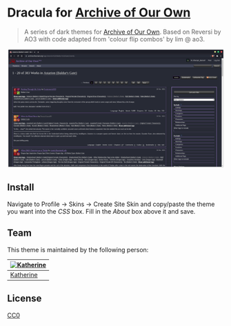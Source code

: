 # Dracula for [Archive of Our Own](https://archiveofourown.org/)

> A series of dark themes for [Archive of Our Own](https://archiveofourown.org/). Based on Reversi by AO3 with code adapted from 'colour flip combos' by lim @ ao3.

![Screenshot](https://github.com/dhampir-damsel/draculathemes_ao3/blob/main/Images/purple.png?raw=true)

## Install


Navigate to Profile -> Skins -> Create Site Skin and copy/paste the theme you want into the _CSS_ box. Fill in the _About_ box above it and save.

## Team

This theme is maintained by the following person:

[![Katherine](https://github.com/dhampir-damsel.png?size=100)](https://github.com/dhampir-damsel) |
--- |
[Katherine](https://github.com/dhampir-damsel) |

## License

[CC0](./LICENSE)
